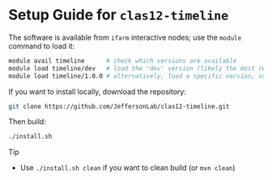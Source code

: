 # Setup Guide for `clas12-timeline`

The software is available from `ifarm` interactive nodes; use the `module` command to load it:
```bash
module avail timeline      # check which versions are available
module load timeline/dev   # load the 'dev' version (likely the most recent version)
module load timeline/1.0.0 # alternatively, load a specific version, such as 1.0.0
```

If you want to install locally, download the repository:
```bash
git clone https://github.com/JeffersonLab/clas12-timeline.git
```
Then build:
```bash
./install.sh
```

> [!TIP]
> - Use `./install.sh clean` if you want to clean build (or `mvn clean`)
